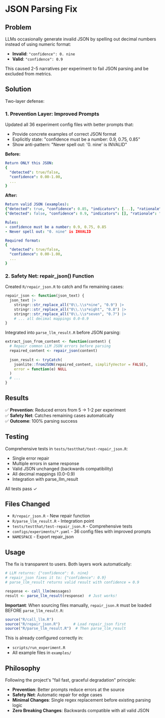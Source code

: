 # JSON Parsing Fix

## Problem

LLMs occasionally generate invalid JSON by spelling out decimal numbers instead of using numeric format:
- **Invalid**: `"confidence": 0. nine`
- **Valid**: `"confidence": 0.9`

This caused 2-5 narratives per experiment to fail JSON parsing and be excluded from metrics.

## Solution

Two-layer defense:

### 1. Prevention Layer: Improved Prompts

Updated all 36 experiment config files with better prompts that:
- Provide concrete examples of correct JSON format
- Explicitly state: "confidence must be a number: 0.9, 0.75, 0.85"
- Show anti-pattern: "Never spell out: '0. nine' is INVALID"

**Before:**
```yaml
Return ONLY this JSON:
{
  "detected": true/false,
  "confidence": 0.00-1.00,
  ...
}
```

**After:**
```yaml
Return valid JSON (examples):
{"detected": true, "confidence": 0.85, "indicators": [...], "rationale": "..."}
{"detected": false, "confidence": 0.9, "indicators": [], "rationale": "..."}

Rules:
- confidence must be a number: 0.9, 0.75, 0.85
- Never spell out: "0. nine" is INVALID

Required format:
{
  "detected": true/false,
  "confidence": 0.00-1.00,
  ...
}
```

### 2. Safety Net: repair_json() Function

Created `R/repair_json.R` to catch and fix remaining cases:

```r
repair_json <- function(json_text) {
  json_text |>
    stringr::str_replace_all("0\\.\\s*nine", "0.9") |>
    stringr::str_replace_all("0\\.\\s*eight", "0.8") |>
    stringr::str_replace_all("0\\.\\s*seven", "0.7") |>
    # ... all decimal mappings 0.0-0.9
}
```

Integrated into `parse_llm_result.R` before JSON parsing:

```r
extract_json_from_content <- function(content) {
  # Repair common LLM JSON errors before parsing
  repaired_content <- repair_json(content)
  
  json_result <- tryCatch(
    jsonlite::fromJSON(repaired_content, simplifyVector = FALSE),
    error = function(e) NULL
  )
  # ...
}
```

## Results

✅ **Prevention**: Reduced errors from 5 → 1-2 per experiment  
✅ **Safety Net**: Catches remaining cases automatically  
✅ **Outcome**: 100% parsing success  

## Testing

Comprehensive tests in `tests/testthat/test-repair_json.R`:
- Single error repair
- Multiple errors in same response
- Valid JSON unchanged (backwards compatibility)
- All decimal mappings (0.0-0.9)
- Integration with parse_llm_result

All tests pass ✓

## Files Changed

- `R/repair_json.R` - New repair function
- `R/parse_llm_result.R` - Integration point
- `tests/testthat/test-repair_json.R` - Comprehensive tests
- `configs/experiments/*.yaml` - 36 config files with improved prompts
- `NAMESPACE` - Export repair_json

## Usage

The fix is transparent to users. Both layers work automatically:

```r
# LLM returns: {"confidence": 0. nine}
# repair_json fixes it to: {"confidence": 0.9}
# parse_llm_result returns valid result with confidence = 0.9

response <- call_llm(messages)
result <- parse_llm_result(response)  # Just works!
```

**Important**: When sourcing files manually, `repair_json.R` must be loaded BEFORE `parse_llm_result.R`:

```r
source("R/call_llm.R")
source("R/repair_json.R")      # Load repair_json first
source("R/parse_llm_result.R")  # Then parse_llm_result
```

This is already configured correctly in:
- `scripts/run_experiment.R`
- All example files in `examples/`

## Philosophy

Following the project's "fail fast, graceful degradation" principle:
- **Prevention**: Better prompts reduce errors at the source
- **Safety Net**: Automatic repair for edge cases
- **Minimal Changes**: Single regex replacement before existing parsing logic
- **Zero Breaking Changes**: Backwards compatible with all valid JSON
